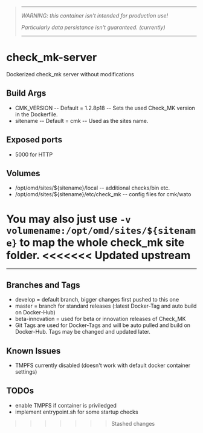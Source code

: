>- - -
> *WARNING: this container isn't intended for production use!*
>
> *Particularly data persistance isn't guaranteed. (currently)*
>- - -

# check_mk-server
Dockerized check_mk server without modifications

## Build Args
- CMK_VERSION -- Default = 1.2.8p18 -- Sets the used Check_MK version in the Dockerfile.
- sitename -- Default = cmk -- Used as the sites name.

## Exposed ports
- 5000 for HTTP

## Volumes
- /opt/omd/sites/${sitename}/local -- additional checks/bin etc.
- /opt/omd/sites/${sitename}/etc/check_mk -- config files for cmk/wato

You may also just use `-v volumename:/opt/omd/sites/${sitename}` to map the whole check_mk site folder.
<<<<<<< Updated upstream
=======

- - -

## Branches and Tags
- develop = default branch, bigger changes first pushed to this one
- master = branch for standard releases (:latest Docker-Tag and auto build on Docker-Hub)
- beta-innovation = used for beta or innovation releases of Check_MK
- Git Tags are used for Docker-Tags and will be auto pulled and build on Docker-Hub. Tags may be changed and updated later.

## Known Issues
- TMPFS currently disabled (doesn't work with default docker container settings)

## TODOs
- enable TMPFS if container is priviledged
- implement entrypoint.sh for some startup checks
>>>>>>> Stashed changes
